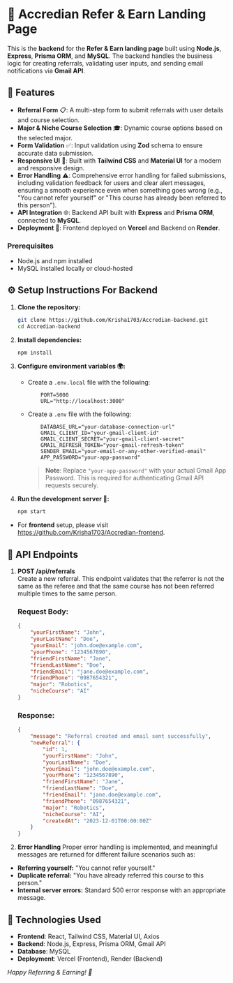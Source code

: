 # 📝 **Accredian Refer & Earn Landing Page**

This is the **backend** for the **Refer & Earn landing page** built using **Node.js**, **Express**, **Prisma ORM**, and **MySQL**. The backend handles the business logic for creating referrals, validating user inputs, and sending email notifications via **Gmail API**.

## 🌟 **Features**

- **Referral Form** 📋: A multi-step form to submit referrals with user details and course selection.
- **Major & Niche Course Selection** 🎓: Dynamic course options based on the selected major.
- **Form Validation** ✅: Input validation using **Zod** schema to ensure accurate data submission.
- **Responsive UI** 📱: Built with **Tailwind CSS** and **Material UI** for a modern and responsive design.
- **Error Handling** ⚠️: Comprehensive error handling for failed submissions, including validation feedback for users and clear alert messages, ensuring a smooth experience even when something goes wrong (e.g., "You cannot refer yourself" or "This course has already been referred to this person").
- **API Integration** 🌐: Backend API built with **Express** and **Prisma ORM**, connected to **MySQL**.
- **Deployment** 🚀: Frontend deployed on **Vercel** and Backend on **Render**.


### Prerequisites  
- Node.js and npm installed  
- MySQL installed locally or cloud-hosted  

## ⚙️ Setup Instructions For Backend

1. **Clone the repository:**
   ```bash
   git clone https://github.com/Krisha1703/Accredian-backend.git
   cd Accredian-backend
   ```

2. **Install dependencies:**
   ```bash
   npm install
   ```

3. **Configure environment variables 🌍:**
    - Create a `.env.local` file with the following:
        ```env
            PORT=5000
            URL="http://localhost:3000"
        ```

     - Create a `.env` file with the following:
        ```env
            DATABASE_URL="your-database-connection-url"
            GMAIL_CLIENT_ID="your-gmail-client-id"
            GMAIL_CLIENT_SECRET="your-gmail-client-secret"
            GMAIL_REFRESH_TOKEN="your-gmail-refresh-token"
            SENDER_EMAIL="your-email-or-any-other-verified-email"
            APP_PASSWORD="your-app-password"
        ```
        > **Note**: Replace `"your-app-password"` with your actual Gmail App Password. This is required for authenticating Gmail API requests securely.


4. **Run the development server 🚀:**
   ```bash
   npm start
   ```

- For **frontend** setup, please visit https://github.com/Krisha1703/Accredian-frontend.

## 🔄 **API Endpoints**

1. **POST /api/referrals**  
   Create a new referral. This endpoint validates that the referrer is not the same as the referee and that the same course has not been referred multiple times to the same person.

   ### Request Body:

    ```json
    {
        "yourFirstName": "John",
        "yourLastName": "Doe",
        "yourEmail": "john.doe@example.com",
        "yourPhone": "1234567890",
        "friendFirstName": "Jane",
        "friendLastName": "Doe",
        "friendEmail": "jane.doe@example.com",
        "friendPhone": "0987654321",
        "major": "Robotics",
        "nicheCourse": "AI"
    }
    ```

   ### Response:

    ```json
    {
        "message": "Referral created and email sent successfully",
        "newReferral": {
            "id": 1,
            "yourFirstName": "John",
            "yourLastName": "Doe",
            "yourEmail": "john.doe@example.com",
            "yourPhone": "1234567890",
            "friendFirstName": "Jane",
            "friendLastName": "Doe",
            "friendEmail": "jane.doe@example.com",
            "friendPhone": "0987654321",
            "major": "Robotics",
            "nicheCourse": "AI",
            "createdAt": "2023-12-01T00:00:00Z"
        }
    }
    ```

2. **Error Handling**
Proper error handling is implemented, and meaningful messages are returned for different failure scenarios such as:

- **Referring yourself:** "You cannot refer yourself."
- **Duplicate referral:** "You have already referred this course to this person."
- **Internal server errors:** Standard 500 error response with an appropriate message.

## 🔧 **Technologies Used**

- **Frontend**: React, Tailwind CSS, Material UI, Axios  
- **Backend**: Node.js, Express, Prisma ORM, Gmail API
- **Database**: MySQL  
- **Deployment**: Vercel (Frontend), Render (Backend)  


*Happy Referring & Earning! 🎉*

